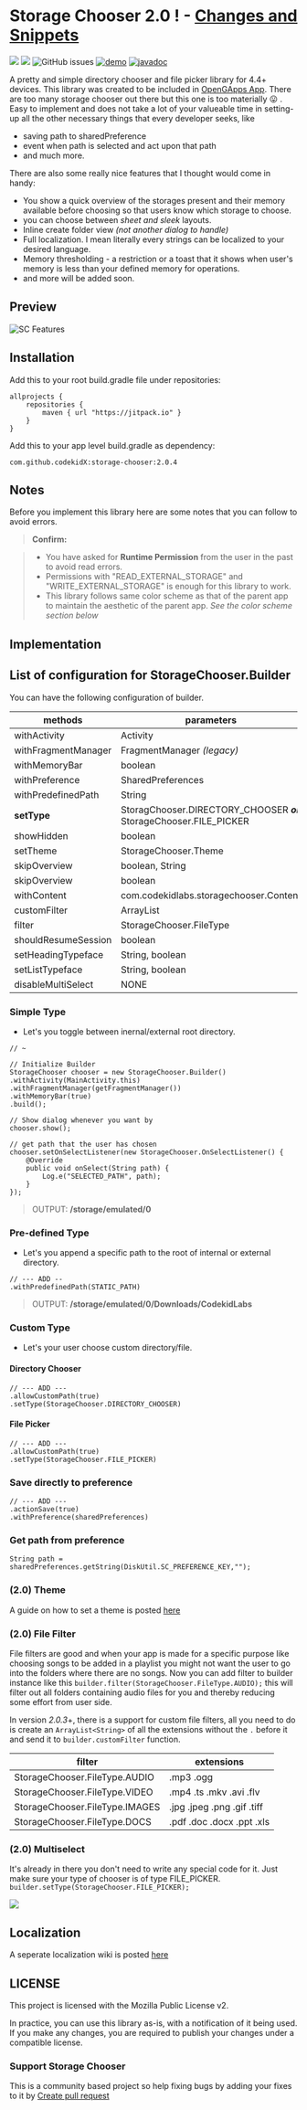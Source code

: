 Storage Chooser 2.0 ! - [Changes and Snippets](https://ashishshekar.com/projects/sc/)
===================

[![](https://jitpack.io/v/codekidX/storage-chooser.svg)](https://jitpack.io/#codekidX/storage-chooser)  [![](https://img.shields.io/badge/last--stable-da21db4-yellow.svg?style=flat-square)](https://github.com/codekidX/storage-chooser/commit/da21db4e5c46e0c3a8b513112ff093448a23754b)  ![GitHub issues](https://img.shields.io/github/issues/codekidX/storage-chooser.svg?style=flat-square)  [![demo](https://img.shields.io/badge/download-demo-blue.svg?style=flat-square)](https://raw.githubusercontent.com/android-arsenal/apk22/master/5336/app.apk)  [![javadoc](https://img.shields.io/badge/Jitpack-javadoc-blue.svg?style=flat-square)](https://jitpack.io/com/github/codekidX/storage-chooser/1.0.33/javadoc/)


A pretty and simple directory chooser and file picker library for 4.4+ devices. This library was created to be included in [OpenGApps App](https://play.google.com/store/apps/details?id=org.opengapps.app). There are too many storage chooser out there but this one is too materially :stuck_out_tongue: . Easy to implement and does not take a lot of your valueable time in setting-up all the other necessary things that every developer seeks, like

- saving path to sharedPreference
- event when path is selected and act upon that path
- and much more.

There are also some really nice features that I thought would come in handy:

- You show a quick overview of the storages present and their memory available before choosing so that users know which storage to choose.
- you can choose between _sheet and sleek_ layouts.
- Inline create folder view _(not another dialog to handle)_
- Full localization. I mean literally every strings can be localized to your desired language.
- Memory thresholding - a restriction or a toast that it shows when user's memory is less than your defined memory for operations.
- and more will be added soon.



Preview
-------

![SC Features](http://i.imgur.com/nmqPJok.gif)



Installation
------------

Add this to your root build.gradle file under repositories:

    allprojects {
		repositories {
			maven { url "https://jitpack.io" }
		}
	}

Add this to your app level build.gradle as dependency:

    com.github.codekidX:storage-chooser:2.0.4


Notes
-----

Before you implement this library here are some notes that you can follow to avoid errors.

> **Confirm:**

> - You have asked for **Runtime Permission** from the user in the past to avoid read errors.
> - Permissions with "READ_EXTERNAL_STORAGE" and "WRITE_EXTERNAL_STORAGE" is enough for this library to work.
> - This library follows same color scheme as that of the parent app to maintain the aesthetic of the parent app. _See the color scheme section below_


Implementation
--------------


## List of configuration for StorageChooser.Builder

You can have the following configuration of builder.

| methods | parameters | compulsary? |
| ------ | ------ | ------ |
| withActivity | Activity  | Yes |
| withFragmentManager | FragmentManager _(legacy)_ | Yes |
| withMemoryBar | boolean | No |
| withPreference | SharedPreferences | actionSave(true) |
| withPredefinedPath | String | No |
| **setType** | StoragChooser.DIRECTORY_CHOOSER **_or_** StorageChooser.FILE_PICKER| allowCustomPath(true) |
| showHidden | boolean | No |
| setTheme | StorageChooser.Theme | No |
| skipOverview | boolean, String | No |
| skipOverview | boolean | No |
| withContent | com.codekidlabs.storagechooser.Content | No |
| customFilter | ArrayList<String> | No |
| filter | StorageChooser.FileType | No |
| shouldResumeSession | boolean | No |
| setHeadingTypeface | String, boolean | No |
| setListTypeface | String, boolean | No |
| disableMultiSelect | NONE | No |

### Simple Type

- Let's you toggle between inernal/external root directory.

```
// ~

// Initialize Builder
StorageChooser chooser = new StorageChooser.Builder()
.withActivity(MainActivity.this)
.withFragmentManager(getFragmentManager())
.withMemoryBar(true)
.build();

// Show dialog whenever you want by
chooser.show();

// get path that the user has chosen
chooser.setOnSelectListener(new StorageChooser.OnSelectListener() {
    @Override
    public void onSelect(String path) {
        Log.e("SELECTED_PATH", path);
    }
});
```

> OUTPUT: **/storage/emulated/0**

### Pre-defined Type

- Let's you append a specific path to the root of internal or external directory.

```
// --- ADD --
.withPredefinedPath(STATIC_PATH)
```

> OUTPUT: **/storage/emulated/0/Downloads/CodekidLabs**

### Custom Type

- Let's your user choose custom directory/file.

#### Directory Chooser

```
// --- ADD ---
.allowCustomPath(true)
.setType(StorageChooser.DIRECTORY_CHOOSER)
```

#### File Picker

```
// --- ADD ---
.allowCustomPath(true)
.setType(StorageChooser.FILE_PICKER)
```

### Save directly to preference

```
// --- ADD ---
.actionSave(true)
.withPreference(sharedPreferences)
```

### Get path from preference

```
String path = sharedPreferences.getString(DiskUtil.SC_PREFERENCE_KEY,"");
```
### (2.0) Theme
A guide on how to set a theme is posted [here](https://github.com/codekidX/storage-chooser/wiki/A-Look-at-Storage-Chooser.Theme)
### (2.0) File Filter

File filters are good and when your app is made for a specific purpose like choosing songs to be added in a playlist you might not want the user to go into the folders where there are no songs. Now you can add filter to builder instance like this
`builder.filter(StorageChooser.FileType.AUDIO);`
this will filter out all folders containing audio files for you and thereby reducing some effort from user side.

In version *2.0.3*+, there is a support for custom file filters, all you need to do is create an `ArrayList<String>` of all the extensions without the `.` before it and send it to `builder.customFilter` function.

| filter | extensions |
| ------ | ------ |
| StorageChooser.FileType.AUDIO | .mp3 .ogg |
| StorageChooser.FileType.VIDEO | .mp4 .ts .mkv .avi .flv |
| StorageChooser.FileType.IMAGES | .jpg .jpeg .png .gif .tiff |
| StorageChooser.FileType.DOCS | .pdf .doc .docx .ppt .xls |

### (2.0) Multiselect
 It's already in there you don't need to write any special code for it. Just make sure your type of chooser is of type FILE_PICKER.
`builder.setType(StorageChooser.FILE_PICKER);`

![](https://media.giphy.com/media/7AWKkgm9Nozw4/giphy.gif)

## Localization

A seperate localization wiki is posted [here](https://github.com/codekidX/storage-chooser/wiki/Localizing-your-chooser-using-Content)

LICENSE
-------

This project is licensed with the Mozilla Public License v2.

In practice, you can use this library as-is, with a notification of it being used. If you make any changes, you are required to publish your changes under a compatible license.


### Support Storage Chooser

This is a community based project so help fixing bugs by adding your fixes to it by [Create pull request](https://github.com/codekidX/storage-chooser/pull/new/master)

